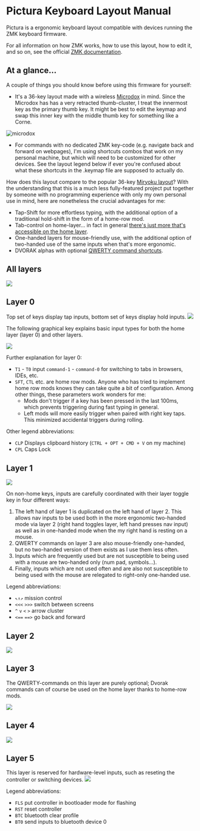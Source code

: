 # Pictura Keyboard Layout Manual

Pictura is a ergonomic keyboard layout compatible with devices running the ZMK keyboard firmware.

For all information on how ZMK works, how to use this layout, how to edit it, and so on, see the official [ZMK documentation](https://zmk.dev/docs).


## At a glance…

A couple of things you should know before using this firmware for yourself:

- It's a 36-key layout made with a wireless [Microdox](https://boardsource.xyz/store/5f2e7e4a2902de7151494f92) in mind. Since the Microdox has has a very retracted thumb-cluster, I treat the innermost key as the primary thumb key. It might be best to edit the keymap and swap this inner key with the middle thumb key for something like a Corne.

![microdox](images/microdox-bud.svg)

- For commands with no dedicated ZMK key-code (e.g. navigate back and forward on webpages), I'm using shortcuts combos that work on my personal machine, but which will need to be customized for other devices. See the layout legend below if ever you're confused about what these shortcuts in the .keymap file are supposed to actually do.

How does this layout compare to the popular 36-key [Miryoku layout](https://github.com/manna-harbour/miryoku/tree/master/docs/reference)? With the understanding that this is a much less fully-featured project put together by someone with no programming experience with only my own personal use in mind, here are nonetheless the crucial advantages for me: 

  - Tap-Shift for more effortless typing, with the additional option of a traditional hold-shift in the form of a home-row mod.
  - Tab-control on home-layer… in fact in general [there's just more that's accessible on the home layer](#layer-0).
  - One-handed layers for mouse-friendly use, with the additional option of two-handed use of the same inputs when that's more ergonomic.
  - DVORAK alphas with optional [QWERTY command shortcuts](#layer-3).



## All layers

![](images/all-layers.svg)


## Layer 0

Top set of keys display tap inputs, bottom set of keys display hold inputs.
![](images/00.svg)

The following graphical key explains basic input types for both the home layer (layer 0) and other layers.

![](images/legend.svg)

Further explanation for layer 0:

- `T1` - `T0` input `command-1` - `command-0` for switching to tabs in browsers, IDEs, etc.
- `SFT`, `CTL` etc. are home row mods. Anyone who has tried to implement home row mods knows they can take quite a bit of configuration. Among other things, these parameters work wonders for me:
	- Mods don't trigger if a key has been pressed in the last 100ms, which prevents triggering during fast typing in general.
	- Left mods will more easily trigger when paired with right key taps. This minimized accidental triggers during rolling.

Other legend abbreviations:

- `CLP` Displays clipboard history (`CTRL + OPT + CMD + V` on my machine)
- `CPL` Caps Lock

## Layer 1

![](images/1.svg)

On non-home keys, inputs are carefully coordinated with their layer toggle key in four different ways:

1. The left hand of layer 1 is duplicated on the left hand of layer 2. This allows nav inputs to be used both in the more ergonomic two-handed mode via layer 2 (right hand toggles layer, left hand presses nav input) as well as in one-handed mode when the my right hand is resting on a mouse.
2. QWERTY commands on layer 3 are also mouse-friendly one-handed, but no two-handed version of them exists as I use them less often.
3. Inputs which are frequently used but are not susceptible to being used with a mouse are two-handed only (num pad, symbols…).
4. Finally, inputs which are not used often and are also not susceptible to being used with the mouse are relegated to right-only one-handed use.

Legend abbreviations:

- `↖↑↗` mission control
- `<<<`  `>>>` switch between screens
- `^` `v` `<` `>` arrow cluster 
- `<==` `==>` go back and forward

## Layer 2

![](images/2.svg)

## Layer 3

The QWERTY-commands on this layer are purely optional; Dvorak commands can of course be used on the home layer thanks to home-row mods.

![](images/3.svg)


## Layer 4

![](images/4.svg)

## Layer 5

This layer is reserved for hardware-level inputs, such as reseting the controller or switching devices.
![](images/5.svg)

Legend abbreviations:

- `FLS` put controller in bootloader mode for flashing
- `RST` reset controller
- `BTC` bluetooth clear profile
- `BT0` send inputs to bluetooth device 0



<!--

## Legend

Anything marked as `HOLD` only outputs the specified keypress when the key is held down for a longer amount of time than a regular tap, generally a minimum 120 milliseconds.

### All layers

- `HOLD` home-row: mods
- `HOLD` thumb-cluster: layers

### Layer 0 (Home)

- **alpha block**:         DVORAK
- `HOLD` **alpha top row**:     tab-control
- `HOLD` **alpha bottom row**:  frequent symbol

```
,-----.-----.-----.-----.-----.   TAP    ,-----.-----.-----.-----.-----.
|  '  |  ,  |  .  |  P  |  Y  |          |  F  |  G  |  C  |  R  |  L  |
|-----+-----+-----+-----+-----|          |-----+-----+-----+-----+-----|
|  A  |  O  |  E  |  U  |  I  |          |  D  |  H  |  T  |  N  |  S  |
|-----+-----+-----+-----+-----|          |-----+-----+-----+-----+-----|
|  ;  |  Q  |  J  |  K  |  X  |          |  B  |  M  |  W  |  V  |  Z  |
`-----'-----'-----'-----'-----'          `-----'-----'-----'-----'-----'
      ,-------.-------.-------.          ,-------.-------.-------.      
      |  BRT  |  BSP  |  SFT  |          |  SPC  |  TAB  |  VOL  |      
      `-------'-------'-------'          `-------'-------'-------'      

,-----.-----.-----.-----.-----.   HOLD   ,-----.-----.-----.-----.-----.
|  T1 |  T2 |  T3 |  T4 |  T5 |          |  T6 |  T7 |  T8 |  T9 |  T0 |
|-----+-----+-----+-----+-----|          |-----+-----+-----+-----+-----|
| SFT | CTL | ALT | GUI | APS |          | MSN | GUI | ALT | CTL | SFT |
|-----+-----+-----+-----+-----|          |-----+-----+-----+-----+-----|
|  !  |  ?  |  (  |  )  | ESC |          | CPL |  -  |  [  |  {  |  /  |
`-----'-----'-----'-----'-----'          `-----'-----'-----'-----'-----'
      ,-------.-------.-------.          ,-------.-------.-------.      
      |  MO5  |  MO3  |  MO1  |          |  MO2  |  MO4  |  MO5  |      
      `-------'-------'-------'          `-------'-------'-------'      
```

- Home-row mods imitate the order of mods on a macbook.
  - GUI: Command in macOS, windows key in Windows
  - ALT: Option in macOS
- `T1`, `T2` etc. : Select tab 1, select tab 2, etc. `Cmd-1`, `Cmd-2` etc. in macOS.
  - T9 selects the last tab in many browsers and some other applications.
  - T0 sets the zoom to 100% in some applications (Preview.app, for example).
- For hold inputs, the innermost keys of the bottom two rows comprise a separate section of their own. I think of it as a my home-layer navigation cluster:
  - APS: Uses the MacOS App Switcher to switch to the previous application. You can achieve the same thing with `Cmd-Tab`; this option is mouse friendly since it only requires the left hand, but is only practical for switching to the most recent app on the app switcher.
  - MSN: Mission control on MacOS (`Opt-Up`)
  - CPL: Caps Lock
- `MO1` etc. : Activate layer 1 when pressed down


### Layer 1

- **Left**:  navigation cluster (one-handed)
- **Right**: number pad

```
,-----.-----.-----.-----.-----.   TAP    ,-----.-----.-----.-----.-----.
|     | <<< |  ^  | >>> |     |          |  ,  |  7  |  8  |  9  |  0  |
|-----+-----+-----+-----+-----|          |-----+-----+-----+-----+-----|
| CLP |  <  |  v  |  >  |     |          |  .  |  4  |  5  |  6  | RET |
|-----+-----+-----+-----+-----|          |-----+-----+-----+-----+-----|
|     | <== |     | ==> |     |          |  *  |  1  |  2  |  3  |     |
`-----'-----'-----'-----'-----'          `-----'-----'-----'-----'-----'
      ,-------.-------.-------.          ,-------.-------.-------.      
      |       |       |  XXX  |          |  SPL  |   0   |       |      
      `-------'-------'-------'          `-------'-------'-------'      

,-----.-----.-----.-----.-----.   HOLD   ,-----.-----.-----.-----.-----.
|     |     |     |     |     |          |     |     |     |     |     |
|-----+-----+-----+-----+-----|          |-----+-----+-----+-----+-----|
| SFT | CTL | ALT | GUI |     |          |     | GUI | ALT | CTL | SFT |
|-----+-----+-----+-----+-----|          |-----+-----+-----+-----+-----|
|     |     |     |     |     |          |     |     |     |     |     |
`-----'-----'-----'-----'-----'          `-----'-----'-----'-----'-----'
      ,-------.-------.-------.          ,-------.-------.-------.      
      |       |       |  XXX  |          |       |       |       |      
      `-------'-------'-------'          `-------'-------'-------'      
```

- `<` `>` `^` `v` : left, right, up, down
- `<<<` `>>>`: swipe left and right between fullscreen apps in macOS, `Opt-left` and `Opt-right`
- `CLP`: Clipboard history — this is a shortcut configured in a third party app, `Cmd-Opt-Ctrl-V`
    `<==`: Back, `Cmd-leftBracket`
- `==>`: Forward, `Cmd-rightBracket`
- `SPL`: Spotlight search, `Cmd-Space` — the goal here is to reproduce similar thumb movements to what one would make hitting `Cmd-Space` on a mac

### Layer 2

- **Left**:  navigation cluster (two-handed use)
- **Right**: media

```
,-----.-----.-----.-----.-----.   TAP    ,-----.-----.-----.-----.-----.
|     | <<< |  ^  | >>> |     |          |  << |  ⏵︎  |  >> | ⏐<< | >>| |
|-----+-----+-----+-----+-----|          |-----+-----+-----+-----+-----|
| CLP |  <  |  v  |  >  |     |          | MUT | VL- | VL+ | BR- | BR+ |
|-----+-----+-----+-----+-----|          |-----+-----+-----+-----+-----|
|     | <== |     | ==> |     |          |     |     |     |     |     |
`-----'-----'-----'-----'-----'          `-----'-----'-----'-----'-----'
      ,-------.-------.-------.          ,-------.-------.-------.      
      |       |       |       |          |  XXX  |       |       |      
      `-------'-------'-------'          `-------'-------'-------'      

,-----.-----.-----.-----.-----.   HOLD   ,-----.-----.-----.-----.-----.
|     |     |     |     |     |          |     |     |     |     |     |
|-----+-----+-----+-----+-----|          |-----+-----+-----+-----+-----|
| SFT | CTL | ALT | GUI |     |          |     | GUI | ALT | CTL | SFT |
|-----+-----+-----+-----+-----|          |-----+-----+-----+-----+-----|
|     |     |     |     |     |          |     |     |     |     |     |
`-----'-----'-----'-----'-----'          `-----'-----'-----'-----'-----'
      ,-------.-------.-------.          ,-------.-------.-------.      
      |       |       |       |          |  XXX  |       |       |      
      `-------'-------'-------'          `-------'-------'-------'      
```

- `MUT`: Mute
- `VL`: Volume
- `BR`: Brightness


### Layer 3

- **Left**:  QWERTY-commands (one-handed)
- **Right**: symbols 1

```
,-----.-----.-----.-----.-----.   TAP    ,-----.-----.-----.-----.-----.
| C-Q | C-W | C-E | C-R | C-O |          |  (  |  &  |  *  |  `  |  )  |
|-----+-----+-----+-----+-----|          |-----+-----+-----+-----+-----|
| C-A | C-S | C-D | C-F | C-N |          |  {  |  $  |  %  |  ^  |  }  |
|-----+-----+-----+-----+-----|          |-----+-----+-----+-----+-----|
| C-Z | C-X | C-C | C-V | C-M |          |  [  |  !  |  @  |  #  |  ]  |
`-----'-----'-----'-----'-----'          `-----'-----'-----'-----'-----'
      ,-------.-------.-------.          ,-------.-------.-------.      
      |       |  XXX  |       |          |       |       |       |      
      `-------'-------'-------'          `-------'-------'-------'      

,-----.-----.-----.-----.-----.   HOLD   ,-----.-----.-----.-----.-----.
|     |     |     |     |     |          |     |     |     |     |     |
|-----+-----+-----+-----+-----|          |-----+-----+-----+-----+-----|
| SFT | CTL | ALT | GUI |     |          |     | GUI | ALT | CTL | SFT |
|-----+-----+-----+-----+-----|          |-----+-----+-----+-----+-----|
|     |     |     |     |     |          |     |     |     |     |     |
`-----'-----'-----'-----'-----'          `-----'-----'-----'-----'-----'
      ,-------.-------.-------.          ,-------.-------.-------.      
      |       |  XXX  |       |          |       |       |       |      
      `-------'-------'-------'          `-------'-------'-------'      
```

- `C-Q`, `C-W`, etc. : Cmd-Q, Cmd-W etc. All but the innermost column are QWERTY commands. The inner column doesn't correspond to QWERTY, but instead pulls frequently used commands which, in QWERTY, are under to right hand (O, N, and M).


### Layer 4

- **Left**: symbols 2
- **Right**: function keys

```
,-----.-----.-----.-----.-----.   TAP    ,-----.-----.-----.-----.-----.
|  <  |  |  |  \  |  /  |  >  |          |     | F7  | F8  | F9  | F10 |
|-----+-----+-----+-----+-----|          |-----+-----+-----+-----+-----|
|  “  |  ”  |  «  |  »  |  €  |          |     | F4  | F5  | F6  | F11 |
|-----+-----+-----+-----+-----|          |-----+-----+-----+-----+-----|
| em– | en— |  -  |  +  |  =  |          |     | F1  | F2  | F3  | F12 |
`-----'-----'-----'-----'-----'          `-----'-----'-----'-----'-----'
      ,-------.-------.-------.          ,-------.-------.-------.
      |       |       |       |          |       |  XXX  |       |
      `-------'-------'-------'          `-------'-------'-------'

,-----.-----.-----.-----.-----.   HOLD   ,-----.-----.-----.-----.-----.
|     |     |     |     |     |          |     |     |     |     |     |
|-----+-----+-----+-----+-----|          |-----+-----+-----+-----+-----|
|     |     |     |     |     |          |     | GUI | ALT | CTL | SFT |
|-----+-----+-----+-----+-----|          |-----+-----+-----+-----+-----|
|     |     |     |     |     |          |     |     |     |     |     |
`-----'-----'-----'-----'-----'          `-----'-----'-----'-----'-----'
      ,-------.-------.-------.          ,-------.-------.-------.      
      |       |       |       |          |       |  XXX  |       |      
      `-------'-------'-------'          `-------'-------'-------'      
```

- `€`: in macOS `Opt-Sft-2`
- `en–`: en-dash `Opt-Dash`
- `em-`: em-dash `Opt-Sft-Dash`

### Layer 5

Controller commands

```
,-----.-----.-----.-----.-----.   TAP    ,-----.-----.-----.-----.-----.
|     |     | FLS | RST |     |          |     | RST | FLS |     |     |
|-----+-----+-----+-----+-----|          |-----+-----+-----+-----+-----|
| BTC | BT2 | BT1 | BT0 |     |          |     | BT0 | BT1 | BT2 | BTC |
|-----+-----+-----+-----+-----|          |-----+-----+-----+-----+-----|
|     |     |     |     |     |          |     |     |     |     |     |
`-----'-----'-----'-----'-----'          `-----'-----'-----'-----'-----'
      ,-------.-------.-------.          ,-------.-------.-------.      
      |  XXX  |       |       |          |       |       |  XXX  |      
      `-------'-------'-------'          `-------'-------'-------'      

,-----.-----.-----.-----.-----.   HOLD   ,-----.-----.-----.-----.-----.
|     |     |     |     |     |          |     |     |     |     |     |
|-----+-----+-----+-----+-----|          |-----+-----+-----+-----+-----|
|     |     |     |     |     |          |     |     |     |     |     |
|-----+-----+-----+-----+-----|          |-----+-----+-----+-----+-----|
|     |     |     |     |     |          |     |     |     |     |     |
`-----'-----'-----'-----'-----'          `-----'-----'-----'-----'-----'
      ,-------.-------.-------.          ,-------.-------.-------.      
      |  XXX  |       |       |          |       |       |  XXX  |      
      `-------'-------'-------'          `-------'-------'-------'     
```

  - Firmware
    - `FLS` Flash (bootloader mode)
    - `RST` Reset 
  - Bluetooth
    - `BT0` etc. Select profile 
    - `BTC` Clear profile

-->
